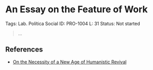 # An Essay on the Feature of Work

Tags: Lab. Política Social
ID: PRO-1004
L: 31
Status: Not started

> …
> 

## References

- [On the Necessity of a New Age of Humanistic Revival](On%20the%20Necessity%20of%20a%20New%20Age%20of%20Humanistic%20Reviva%2015d956e8f40e80dfb903fa32869de0b0.md)
